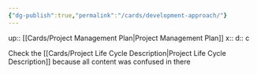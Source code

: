 ```yaml
---
{"dg-publish":true,"permalink":"/cards/development-approach/"}
---
```


up:: [[Cards/Project Management Plan\|Project Management Plan]] 
x:: 
d:: c

Check the [[Cards/Project Life Cycle Description\|Project Life Cycle Description]] because all content was confused in there